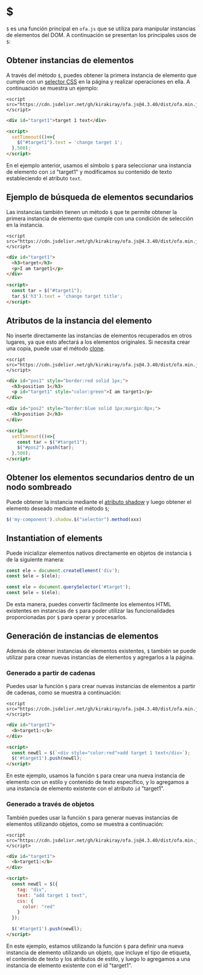 # $

`$` es una función principal en `ofa.js` que se utiliza para manipular instancias de elementos del DOM. A continuación se presentan los principales usos de `$`:

## Obtener instancias de elementos

A través del método `$`, puedes obtener la primera instancia de elemento que cumple con un [selector CSS](https://developer.mozilla.org/es/docs/Web/CSS/CSS_selectors) en la página y realizar operaciones en ella. A continuación se muestra un ejemplo:

<html-viewer>

```
<script src="https://cdn.jsdelivr.net/gh/kirakiray/ofa.js@4.3.40/dist/ofa.min.js"></script>
```

```html
<div id="target1">target 1 text</div>

<script>
  setTimeout(()=>{
    $("#target1").text = 'change target 1';
  },500);
</script>
```

</html-viewer>

En el ejemplo anterior, usamos el símbolo `$` para seleccionar una instancia de elemento con `id` "target1" y modificamos su contenido de texto estableciendo el atributo `text`.

## Ejemplo de búsqueda de elementos secundarios

Las instancias también tienen un método `$` que te permite obtener la primera instancia de elemento que cumple con una condición de selección en la instancia.

<html-viewer>

```
<script src="https://cdn.jsdelivr.net/gh/kirakiray/ofa.js@4.3.40/dist/ofa.min.js"></script>
```

```html
<div id="target1">
  <h3>target</h3>
  <p>I am target1</p>
</div>

<script>
  const tar = $("#target1");
  tar.$('h3').text = 'change target title';
</script>
```

</html-viewer>

## Atributos de la instancia del elemento

No inserte directamente las instancias de elementos recuperados en otros lugares, ya que esto afectará a los elementos originales. Si necesita crear una copia, puede usar el método [clone](./clone.md).

<html-viewer>

```
<script src="https://cdn.jsdelivr.net/gh/kirakiray/ofa.js@4.3.40/dist/ofa.min.js"></script>
```

```html
<div id="pos1" style="border:red solid 1px;">
  <h3>position 1</h3>
  <p id="target1" style="color:green">I am target1</p>
</div>

<div id="pos2" style="border:blue solid 1px;margin:8px;">
  <h3>position 2</h3>
</div>

<script>
  setTimeout(()=>{
    const tar = $("#target1");
    $("#pos2").push(tar);
  },500);
</script>
```

</html-viewer>

## Obtener los elementos secundarios dentro de un nodo sombreado

Puede obtener la instancia mediante el [atributo shadow](./shadow.md) y luego obtener el elemento deseado mediante el método `$`;

```javascript
$('my-component').shadow.$("selector").method(xxx)
```
## Instantiation of elements

Puede inicializar elementos nativos directamente en objetos de instancia `$` de la siguiente manera:

```javascript
const ele = document.createElement('div');
const $ele = $(ele);
```

```javascript
const ele = document.querySelector('#target');
const $ele = $(ele);
```

De esta manera, puedes convertir fácilmente los elementos HTML existentes en instancias de `$` para poder utilizar las funcionalidades proporcionadas por `$` para operar y procesarlos.

## Generación de instancias de elementos

Además de obtener instancias de elementos existentes, `$` también se puede utilizar para crear nuevas instancias de elementos y agregarlos a la página.

### Generado a partir de cadenas

Puedes usar la función `$` para crear nuevas instancias de elementos a partir de cadenas, como se muestra a continuación:

<html-viewer>

```
<script src="https://cdn.jsdelivr.net/gh/kirakiray/ofa.js@4.3.40/dist/ofa.min.js"></script>
```

```html
<div id="target1">
  <b>target1:</b>
</div>

<script>
  const newEl = $(`<div style="color:red">add target 1 text</div>`);
  $('#target1').push(newEl);
</script>
```

</html-viewer>

En este ejemplo, usamos la función `$` para crear una nueva instancia de elemento con un estilo y contenido de texto específico, y lo agregamos a una instancia de elemento existente con el atributo `id` "target1".

### Generado a través de objetos

También puedes usar la función `$` para generar nuevas instancias de elementos utilizando objetos, como se muestra a continuación:

<html-viewer>

```
<script src="https://cdn.jsdelivr.net/gh/kirakiray/ofa.js@4.3.40/dist/ofa.min.js"></script>
```

```html
<div id="target1">
  <b>target1:</b>
</div>

<script>
  const newEl = $({
    tag: "div",
    text: "add target 1 text",
    css: {
      color: "red"
    }
  });

  $('#target1').push(newEl);
</script>
```

</html-viewer>

En este ejemplo, estamos utilizando la función `$` para definir una nueva instancia de elemento utilizando un objeto, que incluye el tipo de etiqueta, el contenido de texto y los atributos de estilo, y luego lo agregamos a una instancia de elemento existente con el id "target1".